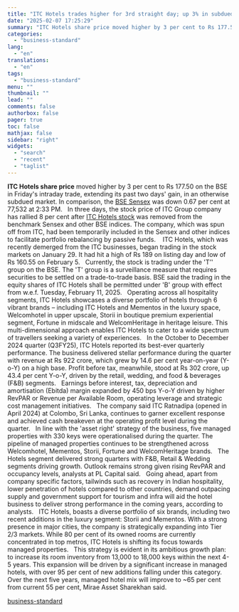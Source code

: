```yaml
---
title: "ITC Hotels trades higher for 3rd straight day; up 3% in subdued market"
date: "2025-02-07 17:25:29"
summary: "ITC Hotels share price moved higher by 3 per cent to Rs 177.50 on the BSE in Friday's intraday trade, extending its past two days' gain, in an otherwise subdued market. In comparison, the BSE Sensex was down 0.67 per cent at 77,532 at 2:33 PM. In three days, the..."
categories:
  - "business-standard"
lang:
  - "en"
translations:
  - "en"
tags:
  - "business-standard"
menu: ""
thumbnail: ""
lead: ""
comments: false
authorbox: false
pager: true
toc: false
mathjax: false
sidebar: "right"
widgets:
  - "search"
  - "recent"
  - "taglist"
---
```


**ITC Hotels share price** moved higher by 3 per cent to Rs 177.50 on the BSE in Friday's intraday trade, extending its past two days' gain, in an otherwise subdued market. In comparison, the [BSE Sensex](https://www.business-standard.com/markets/sp-bse-sensex-share-price-20558.html) was down 0.67 per cent at 77,532 at 2:33 PM.
 
In three days, the stock price of ITC Group company has rallied 8 per cent after [ITC Hotels stock](https://www.business-standard.com/markets/itc-hotels-ltd-share-price-91836.html) was removed from the benchmark Sensex and other BSE indices. The company, which was spun off from ITC, had been temporarily included in the Sensex and other indices to facilitate portfolio rebalancing by passive funds. 
 
ITC Hotels, which was recently demerged from the ITC businesses, began trading in the stock markets on January 29. It had hit a high of Rs 189 on listing day and low of Rs 160.55 on February 5.
 
Currently, the stock is trading under the 'T’' group on the BSE. The 'T' group is a surveillance measure that requires securities to be settled on a trade-to-trade basis. BSE said the trading in the equity shares of ITC Hotels shall be permitted under 'B' group with effect from w.e.f. Tuesday, February 11, 2025.
 
Operating across all hospitality segments, ITC Hotels showcases a diverse portfolio of hotels through 6 vibrant brands – including ITC Hotels and Mementos in the luxury space, Welcomhotel in upper upscale, Storii in boutique premium experiential segment, Fortune in midscale and WelcomHeritage in heritage leisure. This multi-dimensional approach enables ITC Hotels to cater to a wide spectrum of travellers seeking a variety of experiences.
 
In the October to December 2024 quarter (Q3FY25), ITC Hotels reported its best-ever quarterly performance. The business delivered stellar performance during the quarter with revenue at Rs 922 crore, which grew by 14.6 per cent year-on-year (Y-o-Y) on a high base. Profit before tax, meanwhile, stood at Rs 302 crore, up 43.4 per cent Y-o-Y, driven by the retail, wedding, and food & beverages (F&B) segments.
 
Earnings before interest, tax, depreciation and amortisation (Ebitda) margin expanded by 450 bps Y-o-Y driven by higher RevPAR or Revenue per Available Room, operating leverage and strategic cost management initiatives.
 
The company said ITC Ratnadipa (opened in April 2024) at Colombo, Sri Lanka, continues to garner excellent response and achieved cash breakeven at the operating profit level during the quarter.
 
In line with the 'asset right' strategy of the business, five managed properties with 330 keys were operationalised during the quarter. The pipeline of managed properties continues to be strengthened across Welcomhotel, Mementos, Storii, Fortune and WelcomHeritage brands.
 
The Hotels segment delivered strong quarters with F&B, Retail & Wedding segments driving growth. Outlook remains strong given rising RevPAR and occupancy levels, analysts at PL Capital said.
 
Going ahead, apart from company specific factors, tailwinds such as recovery in Indian hospitality, lower penetration of hotels compared to other countries, demand outpacing supply and government support for tourism and infra will aid the hotel business to deliver strong performance in the coming years, according to analysts.
 
ITC Hotels, boasts a diverse portfolio of six brands, including two recent additions in the luxury segment: Storii and Mementos. With a strong presence in major cities, the company is strategically expanding into Tier 2/3 markets. While 80 per cent of its owned rooms are currently concentrated in top metros, ITC Hotels is shifting its focus towards managed properties.
 
This strategy is evident in its ambitious growth plan: to increase its room inventory from 13,000 to 18,000 keys within the next 4-5 years. This expansion will be driven by a significant increase in managed hotels, with over 95 per cent of new additions falling under this category. Over the next five years, managed hotel mix will improve to ~65 per cent from current 55 per cent, Mirae Asset Sharekhan said.

[business-standard](https://www.business-standard.com/markets/news/itc-hotels-trades-higher-for-3rd-straight-day-up-3-in-subdued-market-125020700682_1.html)
